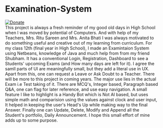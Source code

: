 # Examination-System
[![Donate](https://img.shields.io/badge/Donate-PayPal-green.svg)](https://www.paypal.me/grv97)<br>
This project is always a fresh reminder of my good old days in High School when I was moved by potential of Computers. And with help of my Teachers, Mrs. Ritu Sareen and Mrs. Anita Bhati I was always motivated to do something useful and creative out of my learning from curriculum. For my class 12th (final year in High School), I made an Examintaion System using Netbeans, knowledge of Java and much help from from my friend Shubham. It has a conventional Login, Registration, Dashboard to see a Students' upcoming Exams (and How many days are left for it). I agree the samll parts of UI are meaningfully small, but they add a literal use in UX. Apart from this, one can request a Leave or Ask Doubt to a Teacher. There will be more to this project in coming years. The major use lies in the actual Exam i.e Test taking of it. There are MCQ's, Integer based, Paragraph based Q&A, one can flag for later reference, and use easy navigation. A small feature I like to highlight is a Handy Bot which is Not AI based, but uses simple math and comparision using the values against clock and user input, It helped in keeping the user's Head's Up while making way to the final Answer. Finally one can Update, Delete, Modify and Append all the Student's portfolio, Daily Announcement. I hope this small effort of mine adds up to some purpose.
